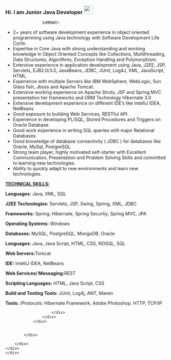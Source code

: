 ### Hi. I am Junior Java Developer <img src=https://www.pngall.com/wp-content/uploads/2016/05/Java-PNG-Image.png width=27px>

                    SUMMARY:

<ul>
	<li>2+ years of software development experience in object oriented programming using Java technology with Software Development Life Cycle.</li>
	<li>Expertise in Core Java with strong understanding and working knowledge in Object Oriented Concepts like Collections, Multithreading, Data Structures, Algorithms, Exception Handling and Polymorphism.</li>
	<li>Extensive experience in application development using Java, J2EE, JSP, Servlets, EJB2.0/3.0, JavaBeans, JDBC, JUnit, Log4J, XML, JavaScript, HTML.</li>
	<li>Experience with multiple Servers like IBM WebSphere, WebLogic, Sun Glass fish, Jboss and Apache Tomcat.</li>
	<li>Extensive working experience on Apache Struts, JSF and Spring MVC presentation tier frameworks and ORM Technology Hibernate 3.0</li>
	<li>Extensive development experience on different IDE’s like IntelliJ IDEA, NetBeans </li>
	<li>Good exposure to building Web Services, RESTful API.</li>
	<li>Experience in developing PL/SQL, Stored Procedures and Triggers on Oracle Database.</li>
	<li>Good work experience in writing SQL queries with major Relational Databases.</li>
	<li>Good knowledge of database connectivity ( JDBC ) for databases like Oracle, MySql, PostgreSQL</li>
	<li>Strong team player, highly motivated self-starter with Excellent Communication, Presentation and Problem Solving Skills and committed to learning new technologies.</li>
	<li>Ability to quickly adapt to new environments and learn new technologies.</li>
</ul>

<p><u><strong>TECHNICAL SKILLS:</strong></u></p>

<p><strong>Languages:</strong> Java, XML, SQL</p>

<p><strong>J2EE Technologies:</strong> Servlets, JSP, Swing, Spring, XML, JDBC</p>

<p><strong>Frameworks:</strong> Spring, Hibernate, Spring Securtiy, Spring MVC, JPA</p>

<p><strong>Operating Systems:</strong> Windows</p>

<p><strong>Databases:</strong> MySQL, PostgreSQL, MongoDB, Oracle</p>

<p><strong>Languages:</strong> Java, Java Script, HTML, CSS, NOSQL, SQL</p>

<p><strong>Web Servers:</strong>Tomcat</p>

<p><strong>IDE:</strong> IntelliJ IDEA, NetBeans</p>

<p><strong>Web Services/ Messaging:</strong>REST</p>

<p><strong>Scripting Languages:</strong> HTML, Java Script, CSS</p>

<p><strong>Build and Testing Tools:</strong> JUnit, Log4j, ANT, Maven</p>

<p><strong>Tools:</strong> /Protocols: Hibernate Framework, Adobe Photoshop. HTTP, TCP/IP</p>


                        </div>
                    </div>
                </div>

             
            </div>

	    </div>
	</div>
    </div>
</section>
